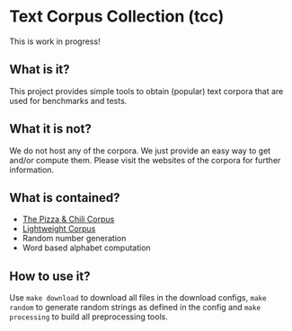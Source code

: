 # Text Corpus Collection (tcc)
This is work in progress!
## What is it?
This project provides simple tools to obtain (popular) text corpora that are used for benchmarks and tests.

## What it is not?
We do not host any of the corpora. We just provide an easy way to get and/or compute them. Please visit the websites of the corpora for further information.

## What is contained?
* [The Pizza & Chili Corpus](http://pizzachili.dcc.uchile.cl)
* [Lightweight Corpus](http://people.unipmn.it/manzini/lightweight/)
* Random number generation
* Word based alphabet computation

## How to use it?
Use `make download` to download all files in the download configs, `make random` to generate random strings as defined in the config and `make processing` to build all preprocessing tools.
